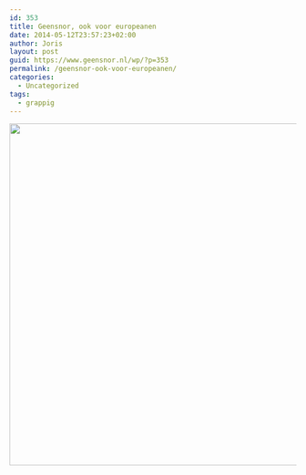 ```yaml
---
id: 353
title: Geensnor, ook voor europeanen
date: 2014-05-12T23:57:23+02:00
author: Joris
layout: post
guid: https://www.geensnor.nl/wp/?p=353
permalink: /geensnor-ook-voor-europeanen/
categories:
  - Uncategorized
tags:
  - grappig
---
```

<img class="alignnone" src="https://cdn.accendis.nl/verhofstadt/posters/3dd140224e401e70d0f3ea35dc6fb000.png" alt="" width="800" height="600" />